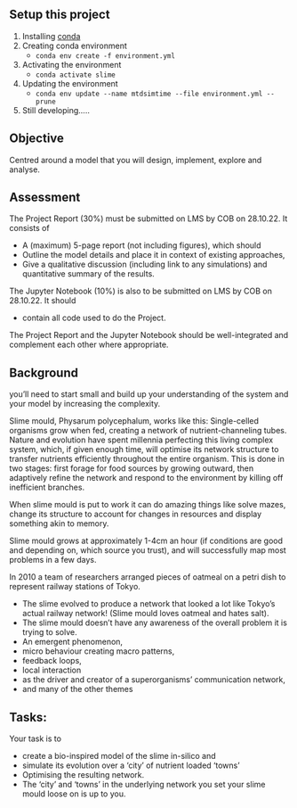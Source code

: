 ## Setup this project

1. Installing [conda](https://conda.io/projects/conda/en/latest/user-guide/install/index.html)
2. Creating conda environment
    - `conda env create -f environment.yml`
3. Activating the environment
    - `conda activate slime`
4. Updating the environment
    - `conda env update --name mtdsimtime --file environment.yml --prune`
6. Still developing.....


## Objective
Centred around a model that you will design, implement, explore and analyse. 

## Assessment
 
The Project Report (30%) must be submitted on LMS by COB on 28.10.22. It consists of 
 - A (maximum) 5-page report (not including figures), which should 
 - Outline the model details and place it in context of existing approaches, 
 - Give a qualitative discussion (including link to any simulations) and quantitative summary of the results. 
 
The Jupyter Notebook (10%) is also to be submitted on LMS by COB on 28.10.22. It should 
 - contain all code used to do the Project.
 
The Project Report and the Jupyter Notebook should be well-integrated and complement each other where appropriate.

## Background

you’ll need to start small and build up your understanding of the system and your model by increasing the complexity. 

Slime mould, Physarum polycephalum, works like this: Single-celled organisms grow when fed, creating a network of nutrient-channeling tubes. Nature and evolution have spent millennia perfecting this living complex system, which, if given enough time, will optimise its network structure to transfer nutrients efficiently throughout the entire organism. This is done in two stages: first forage for food sources by growing outward, then adaptively refine the network and respond to the environment by killing off inefficient branches. 

When slime mould is put to work it can do amazing things like solve mazes, change its structure to account for changes in resources and display something akin to memory. 

Slime mould grows at approximately 1-4cm an hour (if conditions are good and depending on, which source you trust), and will successfully map most problems in a few days. 
 
In 2010 a team of researchers arranged pieces of oatmeal on a petri dish to represent railway stations of Tokyo. 
 - The slime evolved to produce a network that looked a lot like Tokyo’s actual railway network! (Slime mould loves oatmeal and hates salt). 
 - The slime mould doesn’t have any awareness of the overall problem it is trying to solve. 
 - An emergent phenomenon, 
 - micro behaviour creating macro patterns, 
 - feedback loops, 
 - local interaction 
 - as the driver and creator of a superorganisms’ communication network, 
 - and many of the other themes
 
## Tasks:

Your task is to 
 - create a bio-inspired model of the slime in-silico and 
 - simulate its evolution over a ‘city’ of nutrient loaded ‘towns’ 
 - Optimising the resulting network. 
 - The ‘city’ and ‘towns’ in the underlying network you set your slime mould loose on is up to you. 
 

